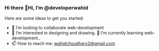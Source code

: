 ### Hi there 👋Hi, I’m @developerwahid

Here are some ideas to get you started:

- 👯 I’m looking to collaborate web-development
- 👀 I’m interested in designing and drawing.
🌱 I’m currently learning web-development..
- 📫 How to reach me: wahidchoudhary2@gmail.com
